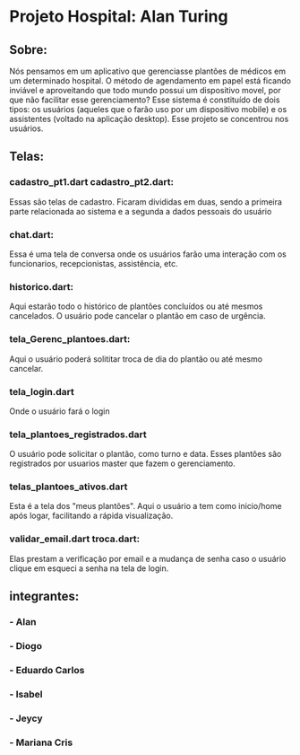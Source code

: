 # Projeto Hospital: Alan Turing
## Sobre:
Nós pensamos em um aplicativo que gerenciasse plantões de médicos em um determinado hospital. O método de agendamento em papel está ficando inviável e aproveitando que todo mundo possui um dispositivo movel, por que não facilitar esse gerenciamento? Esse sistema é constituído de dois tipos: os usuários (aqueles que o farão uso por um dispositivo mobile) e os assistentes (voltado na aplicação desktop). Esse projeto se concentrou nos usuários. 

## Telas:
### cadastro_pt1.dart cadastro_pt2.dart:
Essas são telas de cadastro. Ficaram divididas em duas, sendo a primeira parte relacionada ao sistema e a segunda a dados pessoais do usuário

### chat.dart:
Essa é uma tela de conversa onde os usuários farão uma interação com os funcionarios, recepcionistas, assistência, etc.

### historico.dart:
Aqui estarão todo o histórico de plantões concluídos ou até mesmos cancelados. O usuário pode cancelar o plantão em caso de urgência.

### tela_Gerenc_plantoes.dart:
Aqui o usuário poderá solititar troca de dia do plantão ou até mesmo cancelar.

### tela_login.dart
Onde o usuário fará o login

### tela_plantoes_registrados.dart
O usuário pode solicitar o plantão, como turno e data. Esses plantões são registrados por usuarios master que fazem o gerenciamento.

### telas_plantoes_ativos.dart
Esta é a tela dos "meus plantões". Aqui o usuário a tem como inicio/home após logar, facilitando a rápida visualização.

### validar_email.dart troca.dart:
Elas prestam a verificação por email e a mudança de senha caso o usuário clique em esqueci a senha na tela de login.

##
## integrantes:
### - Alan
### - Diogo
### - Eduardo Carlos
### - Isabel
### - Jeycy
### - Mariana Cris

